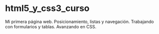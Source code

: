 # html5_y_css3_curso
 Mi primera página web. Posicionamiento, listas y navegación. Trabajando con formularios y tablas. Avanzando en CSS.
